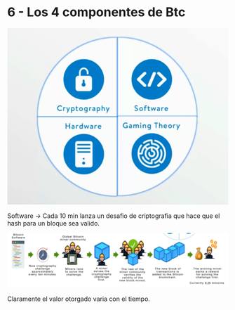 # 6 - Los 4 componentes de Btc

![](../../.gitbook/assets/imagen%20%28299%29.png)

Software -&gt; Cada 10 min lanza un desafio de criptografia que hace que el hash para un bloque sea valido.

![Al resolver eso se recompenza con btc recien creada](../../.gitbook/assets/imagen%20%28303%29.png)

Claramente el valor otorgado varia con el tiempo.



